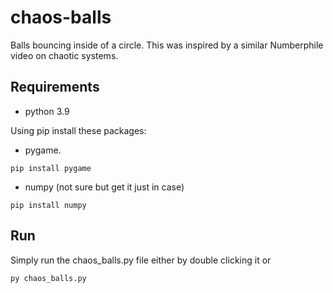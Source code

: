 # chaos-balls
Balls bouncing inside of a circle. This was inspired by a similar Numberphile video on chaotic systems.

## Requirements
- python 3.9

Using pip install these packages:
- pygame.
 
```pip install pygame```
- numpy (not sure but get it just in case)

```pip install numpy```

## Run

Simply run the chaos_balls.py file either by double clicking it or

```py chaos_balls.py```
